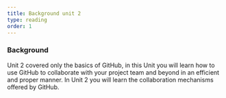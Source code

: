 ```yaml
---
title: Background unit 2 
type: reading
order: 1
---
```


### Background 
Unit 2 covered only the basics of GitHub, in this Unit you will learn how to use GitHub to collaborate with your project team and beyond in an efficient and proper manner. In Unit 2 you will learn the collaboration mechanisms offered by GitHub.
